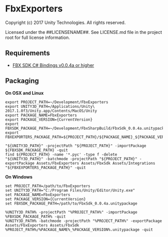 # FbxExporters

Copyright (c) 2017 Unity Technologies. All rights reserved.

Licensed under the ##LICENSENAME##.
See LICENSE.md file in the project root for full license information.

Requirements
------------

* [FBX SDK C# Bindings v0.0.4a or higher](https://github.com/Unity-Technologies/FbxSharp)

Packaging
---------

**On OSX and Linux**

```
export PROJECT_PATH=~/Development/FbxExporters
export UNITY3D_PATH=/Applications/Unity\ 2017.1.0f3/Unity.app/Contents/MacOS/Unity
export PACKAGE_NAME=FbxExporters
export PACKAGE_VERSION={CurrentVersion}
export FBXSDK_PACKAGE_PATH=~/Development/FbxSharpBuild/FbxSdk_0.0.4a.unitypackage
export FBXEXPORTERS_PACKAGE_PATH=${PROJECT_PATH}/${PACKAGE_NAME}_${PACKAGE_VERSION}.unitypackage

"${UNITY3D_PATH}" -projectPath "${PROJECT_PATH}" -importPackage ${FBXSDK_PACKAGE_PATH} -quit
find ${PROJECT_PATH} -name '*.pyc' -type f -delete
"${UNITY3D_PATH}" -batchmode -projectPath "${PROJECT_PATH}" -exportPackage Assets/FbxExporters Assets/FbxSdk Assets/Integrations "${FBXEXPORTERS_PACKAGE_PATH}" -quit
```

**On Windows**

```
set PROJECT_PATH=/path/to/FbxExporters
set UNITY3D_PATH="C:/Program Files/Unity/Editor/Unity.exe"
set PACKAGE_NAME=FbxExporters
set PACKAGE_VERSION={CurrentVersion}
set FBXSDK_PACKAGE_PATH=/path/to/FbxSdk_0.0.4a.unitypackage

%UNITY3D_PATH% -projectPath "%PROJECT_PATH%" -importPackage %FBXSDK_PACKAGE_PATH% -quit
%UNITY3D_PATH% -batchmode -projectPath "%PROJECT_PATH%" -exportPackage Assets/FbxExporters Assets/FbxSdk %PROJECT_PATH%/%PACKAGE_NAME%_%PACKAGE_VERSION%.unitypackage -quit
```
